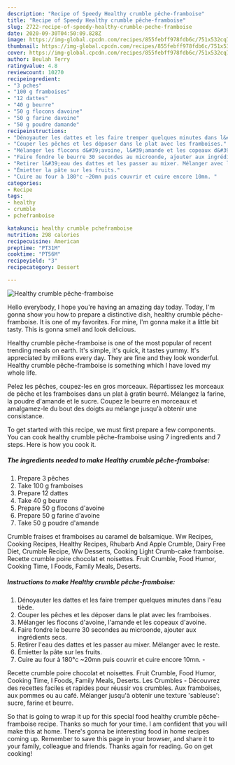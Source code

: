 ```yaml
---
description: "Recipe of Speedy Healthy crumble pêche-framboise"
title: "Recipe of Speedy Healthy crumble pêche-framboise"
slug: 2722-recipe-of-speedy-healthy-crumble-peche-framboise
date: 2020-09-30T04:50:09.828Z
image: https://img-global.cpcdn.com/recipes/855febff978fdb6c/751x532cq70/healthy-crumble-peche-framboise-photo-principale-de-la-recette.jpg
thumbnail: https://img-global.cpcdn.com/recipes/855febff978fdb6c/751x532cq70/healthy-crumble-peche-framboise-photo-principale-de-la-recette.jpg
cover: https://img-global.cpcdn.com/recipes/855febff978fdb6c/751x532cq70/healthy-crumble-peche-framboise-photo-principale-de-la-recette.jpg
author: Beulah Terry
ratingvalue: 4.8
reviewcount: 10270
recipeingredient:
- "3 pches"
- "100 g framboises"
- "12 dattes"
- "40 g beurre"
- "50 g flocons davoine"
- "50 g farine davoine"
- "50 g poudre damande"
recipeinstructions:
- "Dénoyauter les dattes et les faire tremper quelques minutes dans l&#39;eau tiède.⁣"
- "Couper les pêches et les déposer dans le plat avec les framboises.⁣"
- "Mélanger les flocons d&#39;avoine, l&#39;amande et les copeaux d&#39;avoine.⁣"
- "Faire fondre le beurre 30 secondes au microonde, ajouter aux ingrédients secs.⁣"
- "Retirer l&#39;eau des dattes et les passer au mixer. Mélanger avec le reste.⁣"
- "Émietter la pâte sur les fruits.⁣"
- "Cuire au four à 180°c ~20mn puis couvrir et cuire encore 10mn.⁣ ⁣"
categories:
- Recipe
tags:
- healthy
- crumble
- pcheframboise

katakunci: healthy crumble pcheframboise 
nutrition: 298 calories
recipecuisine: American
preptime: "PT31M"
cooktime: "PT56M"
recipeyield: "3"
recipecategory: Dessert

---
```



![Healthy crumble pêche-framboise](https://img-global.cpcdn.com/recipes/855febff978fdb6c/751x532cq70/healthy-crumble-peche-framboise-photo-principale-de-la-recette.jpg)

Hello everybody, I hope you're having an amazing day today. Today, I'm gonna show you how to prepare a distinctive dish, healthy crumble pêche-framboise. It is one of my favorites. For mine, I'm gonna make it a little bit tasty. This is gonna smell and look delicious.

Healthy crumble pêche-framboise is one of the most popular of recent trending meals on earth. It's simple, it's quick, it tastes yummy. It's appreciated by millions every day. They are fine and they look wonderful. Healthy crumble pêche-framboise is something which I have loved my whole life.

Pelez les pêches, coupez-les en gros morceaux. Répartissez les morceaux de pêche et les framboises dans un plat à gratin beurré. Mélangez la farine, la poudre d&#39;amande et le sucre. Coupez le beurre en morceaux et amalgamez-le du bout des doigts au mélange jusqu&#39;à obtenir une consistance.


To get started with this recipe, we must first prepare a few components. You can cook healthy crumble pêche-framboise using 7 ingredients and 7 steps. Here is how you cook it.

<!--inarticleads1-->

##### The ingredients needed to make Healthy crumble pêche-framboise:

1. Prepare 3 pêches
1. Take 100 g framboises
1. Prepare 12 dattes
1. Take 40 g beurre
1. Prepare 50 g flocons d&#39;avoine
1. Prepare 50 g farine d&#39;avoine
1. Take 50 g poudre d&#39;amande


Crumble fraises et framboises au caramel de balsamique. Ww Recipes, Cooking Recipes, Healthy Recipes, Rhubarb And Apple Crumble, Dairy Free Diet, Crumble Recipe, Ww Desserts, Cooking Light Crumb-cake framboise. Recette crumble poire chocolat et noisettes. Fruit Crumble, Food Humor, Cooking Time, I Foods, Family Meals, Deserts. 

<!--inarticleads2-->

##### Instructions to make Healthy crumble pêche-framboise:

1. Dénoyauter les dattes et les faire tremper quelques minutes dans l&#39;eau tiède.⁣
1. Couper les pêches et les déposer dans le plat avec les framboises.⁣
1. Mélanger les flocons d&#39;avoine, l&#39;amande et les copeaux d&#39;avoine.⁣
1. Faire fondre le beurre 30 secondes au microonde, ajouter aux ingrédients secs.⁣
1. Retirer l&#39;eau des dattes et les passer au mixer. Mélanger avec le reste.⁣
1. Émietter la pâte sur les fruits.⁣
1. Cuire au four à 180°c ~20mn puis couvrir et cuire encore 10mn.⁣ - ⁣


Recette crumble poire chocolat et noisettes. Fruit Crumble, Food Humor, Cooking Time, I Foods, Family Meals, Deserts. Les Crumbles - Découvrez des recettes faciles et rapides pour réussir vos crumbles. Aux framboises, aux pommes ou au café. Mélanger jusqu&#39;à obtenir une texture &#39;sableuse&#39;: sucre, farine et beurre. 

So that is going to wrap it up for this special food healthy crumble pêche-framboise recipe. Thanks so much for your time. I am confident that you will make this at home. There's gonna be interesting food in home recipes coming up. Remember to save this page in your browser, and share it to your family, colleague and friends. Thanks again for reading. Go on get cooking!
